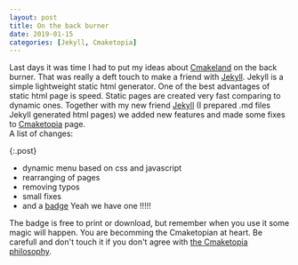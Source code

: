 ```yaml
---
layout: post
title: On the back burner
date: 2019-01-15
categories: [Jekyll, Cmaketopia]
---
```


Last days it was time I had to put my ideas about [Cmakeland](https://unclecshark.github.io/Cmaketopia/) on the back burner. That was really a deft touch to make a friend with [Jekyll](https://jekyllrb.com/). Jekyll is a simple lightweight static html generator. One of the best advantages of static html  page is speed. Static pages are created very fast comparing to dynamic ones. Together with my new friend [Jekyll](https://jekyllrb.com/) (I prepared .md files Jekyll generated html pages) we added new features and made some fixes to [Cmaketopia](https://unclecshark.github.io/Cmaketopia/) page.  
A list of changes:

{:.post}

* dynamic menu based on css and javascript
* rearranging of pages
* removing typos
* small fixes
* and a [badge](https://unclecshark.github.io/Cmaketopia/Docs/Badge) Yeah we have one !!!!!

The badge is free to print or download, but remember when you use it some magic will happen. You are becomming the Cmaketopian at heart. Be carefull and don't touch it if you don't agree with [the Cmaketopia philosophy](https://unclecshark.github.io/Cmaketopia/Docs/Introduction).